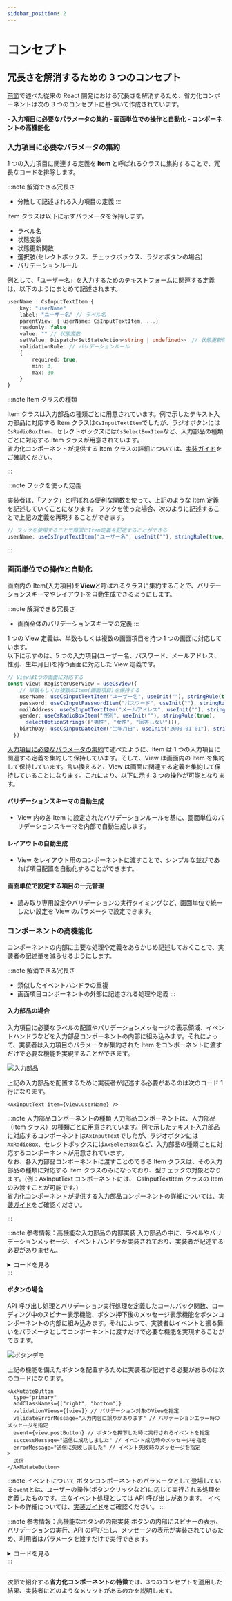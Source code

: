 ```yaml
---
sidebar_position: 2
---
```


# コンセプト

## 冗長さを解消するための 3 つのコンセプト

[前節](./motivation.md)で述べた従来の React 開発における冗長さを解消するため、省力化コンポーネントは次の 3 つのコンセプトに基づいて作成されています。

<strong>
- 入力項目に必要なパラメータの集約
- 画面単位での操作と自動化
- コンポーネントの高機能化
</strong>

### 入力項目に必要なパラメータの集約

1 つの入力項目に関連する定義を<strong> Item </strong>と呼ばれるクラスに集約することで、冗長なコードを排除します。

:::note 解消できる冗長さ

- 分散して記述される入力項目の定義
  :::

Item クラスは以下に示すパラメータを保持します。

- ラベル名
- 状態変数
- 状態更新関数
- 選択肢(セレクトボックス、チェックボックス、ラジオボタンの場合)
- バリデーションルール

例として、「ユーザー名」を入力するためのテキストフォームに関連する定義は、以下のようにまとめて記述されます。

```Typescript
userName : CsInputTextItem {
    key: "userName"
    label: "ユーザー名" // ラベル名
    parentView: { userName: CsInputTextItem, ...}
    readonly: false
    value: "" // 状態変数
    setValue: Dispatch<SetStateAction<string | undefined>>　// 状態更新関数
    validationRule: // バリデーションルール
    {
        required: true,
        min: 3,
        max: 30
    }
}
```

:::note Item クラスの種類

Item クラスは入力部品の種類ごとに用意されています。例で示したテキスト入力部品に対応する Item クラスは`CsInputTextItem`でしたが、ラジオボタンには`CsRadioBoxItem`、セレクトボックスには`CsSelectBoxItem`など、入力部品の種類ごとに対応する Item クラスが用意されています。  
省力化コンポーネントが提供する Item クラスの詳細については、[実装ガイド](../implementation-guide/item-and-component.md)をご確認ください。

:::

:::note フックを使った定義

実装者は、「フック」と呼ばれる便利な関数を使って、上記のような Item 定義を記述していくことになります。
フックを使った場合、次のように記述することで上記の定義を再現することができます。

```Typescript
// フックを使用することで簡潔にItem定義を記述することができる
userName: useCsInputTextItem("ユーザー名", useInit(""), stringRule(true, 3, 30))
```

:::

### 画面単位での操作と自動化

画面内の Item(入力項目)を<strong>View</strong>と呼ばれるクラスに集約することで、バリデーションスキーマやレイアウトを自動生成できるようにします。

:::note 解消できる冗長さ

- 画面全体のバリデーションスキーマの定義
  :::

1 つの View 定義は、単数もしくは複数の画面項目を持つ 1 つの画面に対応しています。  
以下に示すのは、5 つの入力項目(ユーザー名、パスワード、メールアドレス、性別、生年月日)を持つ画面に対応した View 定義です。

```Typescript
// Viewは1つの画面に対応する
const view: RegisterUserView = useCsView({
    // 単数もしくは複数のItem(画面項目)を保持する
    userName: useCsInputTextItem("ユーザー名", useInit(""), stringRule(true, 3, 30)),
    password: useCsInputPasswordItem("パスワード", useInit(""), stringRule(true, 8, 16)),
    mailAddress: useCsInputTextItem("メールアドレス", useInit(""), stringRule(true, 8, 20)),
    gender: useCsRadioBoxItem("性別", useInit(""), stringRule(true),
      selectOptionStrings(["男性", "女性", "回答しない"])),
    birthDay: useCsInputDateItem("生年月日", useInit("2000-01-01"), stringRule(true)),
  })
```

[入力項目に必要なパラメータの集約](#入力項目に必要なパラメータの集約)で述べたように、Item は 1 つの入力項目に関連する定義を集約して保持しています。そして、View は画面内の Item を集約して保持しています。言い換えると、View は画面に関連する定義を集約して保持していることになります。これにより、以下に示す 3 つの操作が可能となります。

#### バリデーションスキーマの自動生成

- View 内の各 Item に設定されたバリデーションルールを基に、画面単位のバリデーションスキーマを内部で自動生成します。

#### レイアウトの自動生成

- View をレイアウト用のコンポーネントに渡すことで、シンプルな並びであれば項目配置を自動化することができます。

#### 画面単位で設定する項目の一元管理

- 読み取り専用設定やバリデーションの実行タイミングなど、画面単位で統一したい設定を View のパラメータで設定できます。

### コンポーネントの高機能化

コンポーネントの内部に主要な処理や定義をあらかじめ記述しておくことで、実装者の記述量を減らせるようにします。

:::note 解消できる冗長さ

- 類似したイベントハンドラの重複
- 画面項目コンポーネントの外部に記述される処理や定義
  :::

#### <strong>入力部品の場合</strong>

入力項目に必要なラベルの配置やバリデーションメッセージの表示領域、イベントハンドラなどを入力部品コンポーネントの内部に組み込みます。それによって、実装者は入力項目のパラメータが集約された Item をコンポーネントに渡すだけで必要な機能を実現することができます。

![入力部品](/img/input-form.png)

上記の入力部品を配置するために実装者が記述する必要があるのは次のコード 1 行になります。

```tsx
<AxInputText item={view.userName} />
```

:::note 入力部品コンポーネントの種類
入力部品コンポーネントは、入力部品（Item クラス）の種類ごとに用意されています。例で示したテキスト入力部品に対応するコンポーネントは`AxInputText`でしたが、ラジオボタンには`AxRadioBox`、セレクトボックスには`AxSelectBox`など、入力部品の種類ごとに対応するコンポーネントが用意されています。  
なお、各入力部品コンポーネントに渡すことのできる Item クラスは、その入力部品の種類に対応する Item クラスのみになっており、型チェックの対象となります。(例：AxInputText コンポーネントには、 CsInputTextItem クラスの Item のみ渡すことが可能です。)  
省力化コンポーネントが提供する入力部品コンポーネントの詳細については、[実装ガイド](../implementation-guide/item-and-component.md)をご確認ください。

:::

:::note 参考情報：高機能な入力部品の内部実装
入力部品の中に、ラベルやバリデーションメッセージ、イベントハンドラが実装されており、実装者が記述する必要がありません。

<details>
  <summary>コードを見る</summary>

```tsx
// 高機能なテキスト入力部品
const AxInputText = (props: AxInputTextProps) => {
  // (...省略...)
  return (
      <div>
          {/* ラベルの表示 */}
          <AxLabel label={getLabel(item, showRequiredTag)}></AxLabel>
          <Input
              className={getClassName(props)}
              value={item.value}
              readOnly={item.isReadonly()}
              {/* イベントハンドラの実装 */}
              onChange={(e) => {　
                  item.setValue(e.target.value)
              }}
              {/* ...省略... */}
          />
          {/* バリデーションメッセージの表示 */}
          <ValidationError key={"validation-error-" + item.key} message={item.validationErrorMessage} />
      </div>
  );
}
```

</details>
:::

#### <strong>ボタンの場合</strong>

API 呼び出し処理とバリデーション実行処理を定義したコールバック関数、ローディング中のスピナー表示機能、ボタン押下後のメッセージ表示機能をボタンコンポーネントの内部に組み込みます。それによって、実装者はイベントと振る舞いをパラメータとしてコンポーネントに渡すだけで必要な機能を実現することができます。

![ボタンデモ](/img/button_demo.gif)

上記の機能を備えたボタンを配置するために実装者が記述する必要があるのは次のコードになります。

```tsx
<AxMutateButton
  type="primary"
  addClassNames={["right", "bottom"]}
  validationViews={[view]} // バリデーション対象のViewを指定
  validateErrorMessage="入力内容に誤りがあります" // バリデーションエラー時のメッセージを指定
  event={view.postButton} // ボタンを押下した時に実行されるイベントを指定
  successMessage="送信に成功しました" // イベント成功時のメッセージを指定
  errorMessage="送信に失敗しました" // イベント失敗時のメッセージを指定
>
  送信
</AxMutateButton>
```

:::note イベントについて
ボタンコンポーネントのパラメータとして登場している`event`とは、ユーザーの操作(ボタンクリックなど)に応じて実行される処理を定義したものです。主なイベント処理としては API 呼び出しがあります。
イベントの詳細については、[実装ガイド](../implementation-guide/basic-of-view-and-item.md)をご確認ください。
:::

:::note 参考情報：高機能なボタンの内部実装
ボタンの内部にスピナーの表示、バリデーションの実行、API の呼び出し、メッセージの表示が実装されているため、利用者はパラメータを渡すだけで実行できます。

<details>
  <summary>コードを見る</summary>

```tsx
// 高機能なボタン
export const AxMutateButton = (props: AxMutateButtonProps<TApiRequest, TApiResponse>) => {
  const { event, validationViews, antdProps } = props;

  // スピナーの表示機能
  useEffect(() => {
    if (!event.isLoading) {
      if (event.isSuccess) {
        event.setResponse();
      } else if (event.isError) {
        event.setError();
      }
    }
  }, [event]);

  // ボタン押下時に実行されるコールバック関数
  const onClick = useCallback(async () => {

    // バリデーション実行処理
    const validationOk = executeValidation(validationViews);

    // (...省略...)

    // API呼び出し処理
    await event.onClick();
  }, [event, validationViews]);

  return (
    <div className={getClassName(props, "button-area")}>
      {/* ボタン押下後のメッセージ */}
      {event.result.isSuccess && props.successMessage && (
        <Alert message={props.successMessage} ... />
      )}
      {/* ...省略... */}

      {/* ボタン */}
      <Button
        loading={event.isLoading}
        onClick={() => onClick()}
        {/* ...省略... */}
      >
        {props.children}
      </Button>
    </div>
  );
};
```

</details>
:::

<hr/>
次節で紹介する<strong>省力化コンポーネントの特徴</strong>では、3つのコンセプトを適用した結果、実装者にどのようなメリットがあるのかを説明します。
